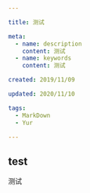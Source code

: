 ```yaml
---

title: 测试

meta:
  - name: description
    content: 测试
  - name: keywords
    content: 测试

created: 2019/11/09

updated: 2020/11/10

tags:
  - MarkDown
  - Yur

---
```


## test

测试
